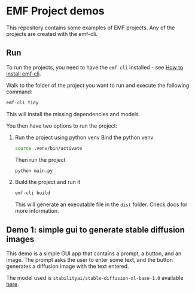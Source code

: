 # EMF Project demos

This repository contains some examples of EMF projects.
Any of the projects are created with the emf-cli.

## Run

To run the projects, you need to have the `emf-cli` installed - see [How to install emf-cli](https://easy-model-fusion.github.io/docs/).

Walk to the folder of the project you want to run and execute the following command:

```bash
emf-cli tidy
```

This will install the missing dependencies and models.

You then have two options to run the project:

1. Run the project using python venv
    Bind the python venv
    ```bash
    source .venv/bin/activate
    ```
   Then run the project
    ```bash
    python main.py
    ```
2. Build the project and run it
    ```bash
    emf-cli build
    ```
   This will generate an executable file in the `dist` folder. Check docs for more information.

## Demo 1: simple gui to generate stable diffusion images

This demo is a simple GUI app that contains a prompt, a button, and an image.
The prompt asks the user to enter some text, and the button generates a diffusion image with the text entered.

The model used is `stabilityai/stable-diffusion-xl-base-1.0` available [here](https://huggingface.co/stabilityai/stable-diffusion-xl-base-1.0).

